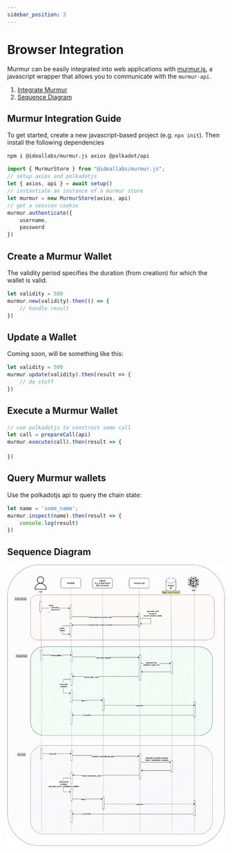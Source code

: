 ```yaml
---
sidebar_position: 3
---
```


# Browser Integration

Murmur can be easily integrated into web applications with [murmur.js](https://github.com/ideal-lab5/murmur.js), a javascript wrapper that allows you to communicate with the `murmur-api`.

1. [Integrate Murmur](#integrate-murmur)
2. [Sequence Diagram](#sequence-diagram)

## Murmur Integration Guide

To get started, create a new javascript-based project (e.g. `npx init`). Then install the following dependencies

```shell
npm i @ideallabs/murmur.js axios @polkadot/api
```

``` js
import { MurmurStore } from "@ideallabs/murmur.js";
// setup axios and polkadotjs
let { axios, api } = await setup()
// instantiate an instance of a murmur store 
let murmur = new MurmurStore(axios, api)
// get a session cookie
murmur.authenticate({
    username,
    password
})
```

## Create a Murmur Wallet

The validity period specifies the duration (from creation) for which the wallet is valid. 

``` js
let validity = 500
murmur.new(validity).then(() => {
    // handle result
})
```

## Update a Wallet 

Coming soon, will be something like this:
``` js
let validity = 500
murmur.update(validity).then(result => {
    // do stuff
})
```

## Execute a Murmur Wallet

``` js
// use polkadotjs to construct some call
let call = prepareCall(api)
murmur.execute(call).then(result => {

})
```

## Query Murmur wallets

Use the polkadotjs api to query the chain state:
``` js
let name = 'some_name';
murmur.inspect(name).then(result => {
    console.log(result)
})
```

## Sequence Diagram

![sequence_diagram](../../assets/murmur_seq_diagram.drawio.png)
